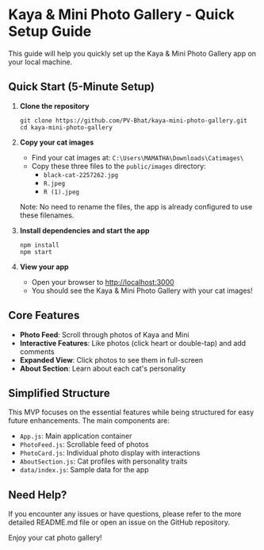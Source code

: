# Kaya & Mini Photo Gallery - Quick Setup Guide

This guide will help you quickly set up the Kaya & Mini Photo Gallery app on your local machine.

## Quick Start (5-Minute Setup)

1. **Clone the repository**
   ```
   git clone https://github.com/PV-Bhat/kaya-mini-photo-gallery.git
   cd kaya-mini-photo-gallery
   ```

2. **Copy your cat images**
   - Find your cat images at: `C:\Users\MAMATHA\Downloads\Catimages\`
   - Copy these three files to the `public/images` directory:
     - `black-cat-2257262.jpg`
     - `R.jpeg`
     - `R (1).jpeg`
   
   Note: No need to rename the files, the app is already configured to use these filenames.

3. **Install dependencies and start the app**
   ```
   npm install
   npm start
   ```

4. **View your app**
   - Open your browser to [http://localhost:3000](http://localhost:3000)
   - You should see the Kaya & Mini Photo Gallery with your cat images!

## Core Features

- **Photo Feed**: Scroll through photos of Kaya and Mini
- **Interactive Features**: Like photos (click heart or double-tap) and add comments
- **Expanded View**: Click photos to see them in full-screen
- **About Section**: Learn about each cat's personality

## Simplified Structure

This MVP focuses on the essential features while being structured for easy future enhancements. The main components are:

- `App.js`: Main application container
- `PhotoFeed.js`: Scrollable feed of photos
- `PhotoCard.js`: Individual photo display with interactions
- `AboutSection.js`: Cat profiles with personality traits
- `data/index.js`: Sample data for the app

## Need Help?

If you encounter any issues or have questions, please refer to the more detailed README.md file or open an issue on the GitHub repository.

Enjoy your cat photo gallery!